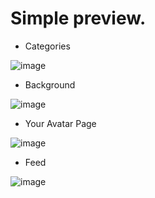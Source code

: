 # Simple preview.

- Categories 
 
![image](https://user-images.githubusercontent.com/96681438/202831013-39d83e73-2cec-4943-bbbf-cdccfaf770bb.png)

- Background 

![image](https://user-images.githubusercontent.com/96681438/202831021-c1430a25-b954-4046-8836-93706fce5458.png)


- Your Avatar Page

![image](https://user-images.githubusercontent.com/96681438/202760615-5e70bf70-6552-4df7-814f-6a3f236b5429.png)


- Feed 

![image](https://user-images.githubusercontent.com/96681438/202831140-39566929-4c59-4730-914b-5d91b81faad4.png)
